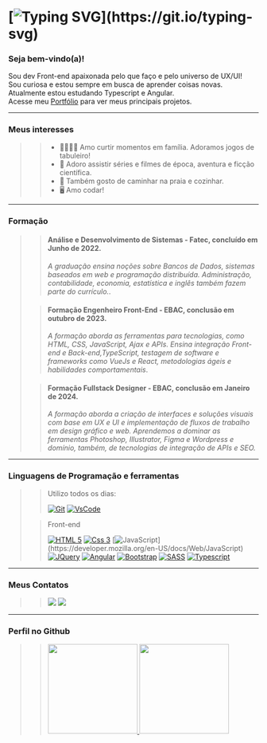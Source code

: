 # [![Typing SVG](https://readme-typing-svg.demolab.com?font=Indie+Flower&size=40&pause=1000&color=cf9075&background=FFFFFF00&vCenter=true&width=700&height=60&lines=%F0%9F%91%8B+Olá!+Prazer,+meu+nome+é+Juliane!)](https://git.io/typing-svg)

 
### Seja bem-vindo(a)! </br>  
 Sou dev Front-end apaixonada pelo que faço e pelo universo de UX/UI!  </br> 
 Sou curiosa e estou sempre em busca de aprender coisas novas. </br> 
 Atualmente estou estudando Typescript e Angular. </br> 
 Acesse meu [Portfólio](https://julianemonteiro.github.io/) para ver meus principais projetos.
 
---
### Meus interesses

>
>> - 👨‍👩‍👦‍👦 Amo curtir momentos em família. Adoramos jogos de tabuleiro!
>> - :movie_camera: Adoro assistir séries e filmes de época, aventura e ficção científica.
>> - :walking: Também gosto de caminhar na praia e cozinhar.
>> - :desktop_computer:  Amo codar!
>
---

### Formação

>
>> #### Análise e Desenvolvimento de Sistemas - Fatec, concluído em Junho de 2022.
>>
>>*A graduação ensina noções sobre Bancos de Dados, sistemas baseados em web e programação distribuída. Administração, contabilidade, economia, estatística e inglês também fazem parte do currículo.*.
>
>> #### Formação Engenheiro Front-End - EBAC, conclusão em outubro de 2023.
>>
>>*A formação aborda as ferramentas para tecnologias, como HTML, CSS, JavaScript, Ajax e APIs. Ensina integração Front-end e Back-end,TypeScript, testagem de software e frameworks como VueJs e React, metodologias ágeis e habilidades comportamentais*.
>
>> #### Formação Fullstack Designer - EBAC, conclusão em Janeiro de 2024.
>>
>>*A formação aborda a criação de interfaces e soluções visuais com base em UX e UI e implementação de fluxos de trabalho em design gráfico e web. Aprendemos a dominar as ferramentas Photoshop, Illustrator, Figma e Wordpress e domínio, também, de tecnologias de integração de APIs e SEO.*
>


 ---
 ### Linguagens de Programação e ferramentas

>
>
>> Utilizo todos os dias:
>>
>> [![Git](https://img.shields.io/badge/GIT-E44C30?style=for-the-badge&logo=git&logoColor=white)](https://git-scm.com/)
>> [![VsCode](https://img.shields.io/badge/VSCode-0078D4?style=for-the-badge&logo=visual%20studio%20code&logoColor=white)](https://code.visualstudio.com/)
>
>> Front-end
>>
>> [![HTML 5](https://img.shields.io/badge/HTML5-E34F26?style=for-the-badge&logo=html5&logoColor=white)](https://developer.mozilla.org/en-US/docs/Web/HTML)
>> [![Css 3](https://img.shields.io/badge/CSS3-1572B6?style=for-the-badge&logo=css3&logoColor=white)](https://developer.mozilla.org/en-US/docs/Web/CSS)
>> [![JavaScript](https://img.shields.io/badge/JavaScript-323330?style=for-the-badge&logo=javascript&logoColor=F7DF1E")](https://developer.mozilla.org/en-US/docs/Web/JavaScript)
>> [![JQuery](https://img.shields.io/badge/jQuery-0769AD?style=for-the-badge&logo=jquery&logoColor=white)](https://api.jquery.com/)
>> [![Angular](	https://img.shields.io/badge/Angular-DD0031?style=for-the-badge&logo=angular&logoColor=white)](https://angular.io/docs)
>> [![Bootstrap](https://img.shields.io/badge/Bootstrap-563D7C?style=for-the-badge&logo=bootstrap&logoColor=white)](https://getbootstrap.com/docs/5.3/getting-started/introduction/)
>> [![SASS](https://img.shields.io/badge/Sass-CC6699?style=for-the-badge&logo=sass&logoColor=white)](https://sass-lang.com/documentation/)
>> [![Typescript](https://img.shields.io/badge/TypeScript-007ACC?style=for-the-badge&logo=typescript&logoColor=white)](https://www.typescriptlang.org/docs/)
>
---

 ### Meus Contatos  
  
>
>> <a href="https://www.linkedin.com/in/juliane-aparecida-monteiro-dos-santos-8736a3172" target="_blank"><img src="https://img.shields.io/badge/-LinkedIn-%230077B5?style=for-the-badge&logo=linkedin&logoColor=white" target="_blank"></a> 
>>  <a href = "mailto:ju.ap.mont@gmail.com"><img src="https://img.shields.io/badge/-Gmail-%23333?style=for-the-badge&logo=gmail&logoColor=white" target="_blank"></a>
>
 ---
 
### Perfil no Github

>
>> <a href="https://github.com/JulianeMonteiro">
>> <img height="180em" src="https://github-readme-stats.vercel.app/api?username=JulianeMonteiro&show_icons=true&theme=dracula&include_all_commits=true&count_private=true"/>
>> <img height="180em" src="https://github-readme-stats.vercel.app/api/top-langs/?username=JulianeMonteiro&layout=compact&langs_count=7&theme=dracula"/>
>
 
